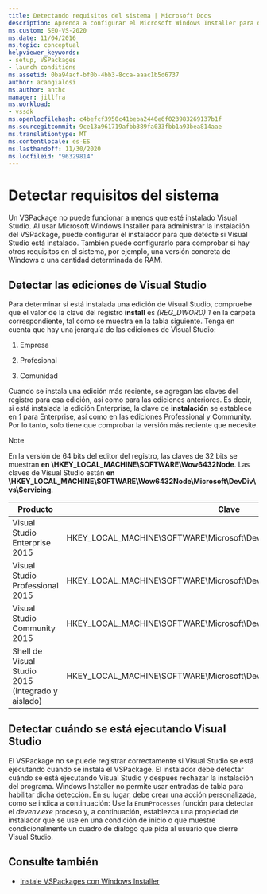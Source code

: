 ```yaml
---
title: Detectando requisitos del sistema | Microsoft Docs
description: Aprenda a configurar el Microsoft Windows Installer para detectar requisitos del sistema, como la edición de Visual Studio que está instalada.
ms.custom: SEO-VS-2020
ms.date: 11/04/2016
ms.topic: conceptual
helpviewer_keywords:
- setup, VSPackages
- launch conditions
ms.assetid: 0ba94acf-bf0b-4bb3-8cca-aaac1b5d6737
author: acangialosi
ms.author: anthc
manager: jillfra
ms.workload:
- vssdk
ms.openlocfilehash: c4befcf3950c41beba2440e6f023983269137b1f
ms.sourcegitcommit: 9ce13a961719afbb389fa033fbb1a93bea814aae
ms.translationtype: MT
ms.contentlocale: es-ES
ms.lasthandoff: 11/30/2020
ms.locfileid: "96329814"
---
```

# <a name="detect-system-requirements"></a>Detectar requisitos del sistema
Un VSPackage no puede funcionar a menos que esté instalado Visual Studio. Al usar Microsoft Windows Installer para administrar la instalación del VSPackage, puede configurar el instalador para que detecte si Visual Studio está instalado. También puede configurarlo para comprobar si hay otros requisitos en el sistema, por ejemplo, una versión concreta de Windows o una cantidad determinada de RAM.

## <a name="detect-visual-studio-editions"></a>Detectar las ediciones de Visual Studio
 Para determinar si está instalada una edición de Visual Studio, compruebe que el valor de la clave del registro **install** es *(REG_DWORD) 1* en la carpeta correspondiente, tal como se muestra en la tabla siguiente. Tenga en cuenta que hay una jerarquía de las ediciones de Visual Studio:

1. Empresa

2. Profesional

3. Comunidad

Cuando se instala una edición más reciente, se agregan las claves del registro para esa edición, así como para las ediciones anteriores. Es decir, si está instalada la edición Enterprise, la clave de **instalación** se establece en *1* para Enterprise, así como en las ediciones Professional y Community. Por lo tanto, solo tiene que comprobar la versión más reciente que necesite.

> [!NOTE]
> En la versión de 64 bits del editor del registro, las claves de 32 bits se muestran **en \\HKEY_LOCAL_MACHINE\SOFTWARE\Wow6432Node**. Las claves de Visual Studio están **en \\HKEY_LOCAL_MACHINE\SOFTWARE\Wow6432Node\Microsoft\DevDiv\vs\Servicing**.

|Producto|Clave|
|-------------|---------|
|Visual Studio Enterprise 2015|HKEY_LOCAL_MACHINE\SOFTWARE\Microsoft\DevDiv\vs\Servicing\14.0\enterprise|
|Visual Studio Professional 2015|HKEY_LOCAL_MACHINE\SOFTWARE\Microsoft\DevDiv\vs\Servicing\14.0\professional|
|Visual Studio Community 2015|HKEY_LOCAL_MACHINE\SOFTWARE\Microsoft\DevDiv\vs\Servicing\14.0\community|
|Shell de Visual Studio 2015 (integrado y aislado)|HKEY_LOCAL_MACHINE\SOFTWARE\Microsoft\DevDiv\vs\Servicing\14.0\isoshell|

## <a name="detect-when-visual-studio-is-running"></a>Detectar cuándo se está ejecutando Visual Studio
 El VSPackage no se puede registrar correctamente si Visual Studio se está ejecutando cuando se instala el VSPackage. El instalador debe detectar cuándo se está ejecutando Visual Studio y después rechazar la instalación del programa. Windows Installer no permite usar entradas de tabla para habilitar dicha detección. En su lugar, debe crear una acción personalizada, como se indica a continuación: Use la `EnumProcesses` función para detectar el *devenv.exe* proceso y, a continuación, establezca una propiedad de instalador que se use en una condición de inicio o que muestre condicionalmente un cuadro de diálogo que pida al usuario que cierre Visual Studio.

## <a name="see-also"></a>Consulte también
- [Instale VSPackages con Windows Installer](../../extensibility/internals/installing-vspackages-with-windows-installer.md)
